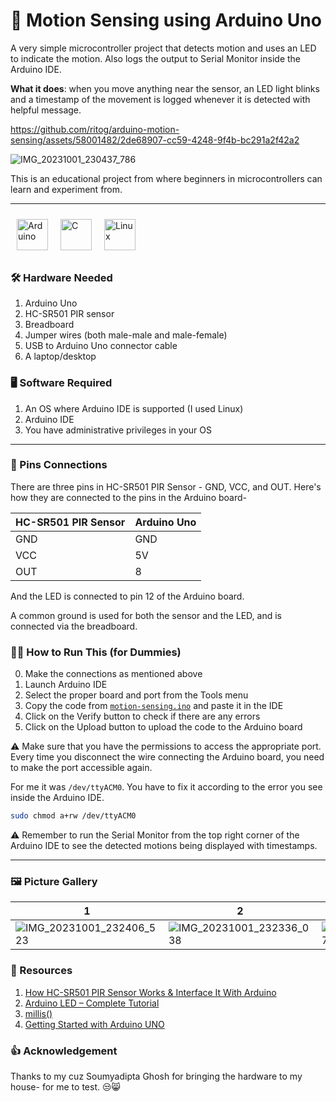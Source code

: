 # 🍃 Motion Sensing using Arduino Uno

A very simple microcontroller project that detects motion and uses an LED to indicate the motion. Also logs the output to Serial Monitor inside the Arduino IDE.

**What it does**: when you move anything near the sensor, an LED light blinks and a timestamp of the movement is logged whenever it is detected with helpful message.



https://github.com/ritog/arduino-motion-sensing/assets/58001482/2de68907-cc59-4248-9f4b-bc291a2f42a2

![IMG_20231001_230437_786](https://github.com/ritog/arduino-motion-sensing/assets/58001482/cb3317be-13ea-46b8-a386-a3926da83e96)


This is an educational project from where beginners in microcontrollers can learn and experiment from.

___
<img style="margin: 10px" src="https://upload.wikimedia.org/wikipedia/commons/8/87/Arduino_Logo.svg" alt="Arduino" height="50" /><img style="margin: 10px" src="https://upload.wikimedia.org/wikipedia/commons/1/18/C_Programming_Language.svg" alt="C" height="50" /><img style="margin: 10px" src="https://upload.wikimedia.org/wikipedia/commons/a/ab/Linux_Logo_in_Linux_Libertine_Font.svg" alt="Linux" height="50" />

### 🛠️ Hardware Needed

1. Arduino Uno
2. HC-SR501 PIR sensor
3. Breadboard
4. Jumper wires (both male-male and male-female)
5. USB to Arduino Uno connector cable
6. A laptop/desktop

### 🖥️ Software Required

1. An OS where Arduino IDE is supported (I used Linux)
2. Arduino IDE
3. You have administrative privileges in your OS

___

### 📍 Pins Connections

There are three pins in HC-SR501 PIR Sensor - GND, VCC, and OUT.
Here's how they are connected to the pins in the Arduino board-

| HC-SR501 PIR Sensor | Arduino Uno |
| ------------------- | ----------- |
| GND                 | GND         |
| VCC                 | 5V          |
| OUT                 | 8           |

And the LED is connected to pin 12 of the Arduino board.

A common ground is used for both the sensor and the LED, and is connected via the breadboard.

### 🏃‍♀️ How to Run This (for Dummies)

0. Make the connections as mentioned above
1. Launch Arduino IDE
2. Select the proper board and port from the Tools menu
3. Copy the code from [`motion-sensing.ino`](https://github.com/ritog/arduino-motion-sensing/blob/master/motion.ino) and paste it in the IDE
4. Click on the Verify button to check if there are any errors
5. Click on the Upload button to upload the code to the Arduino board

⚠️ Make sure that you have the permissions to access the appropriate port. Every time you disconnect the wire connecting the Arduino board, you need to make the port accessible again.

For me it was `/dev/ttyACM0`. You have to fix it according to the error you see inside the Arduino IDE.

```bash
sudo chmod a+rw /dev/ttyACM0
```

⚠️ Remember to run the Serial Monitor from the top right corner of the Arduino IDE to see the detected motions being displayed with timestamps.

___

### 🖼️ Picture Gallery

| 1 | 2 | 3 | 4 |
| - | - | - | - |
| ![IMG_20231001_232406_523](https://github.com/ritog/arduino-motion-sensing/assets/58001482/c39407af-f4b6-4b12-9994-524e2e456a5c) | ![IMG_20231001_232336_038](https://github.com/ritog/arduino-motion-sensing/assets/58001482/ff1287c6-0f63-4ad7-bbfb-45d8c9d104fc) | ![IMG_20231001_232231_977](https://github.com/ritog/arduino-motion-sensing/assets/58001482/bda6a8b2-5f02-4cd0-9ec8-3e5f07ab35ac) | ![IMG_20231001_232110_391](https://github.com/ritog/arduino-motion-sensing/assets/58001482/d5ef0de8-cc43-40dc-9161-a990f4959ef8) |

### 📝 Resources
1. [How HC-SR501 PIR Sensor Works & Interface It With Arduino](https://lastminuteengineers.com/pir-sensor-arduino-tutorial/)
2. [Arduino LED – Complete Tutorial](https://roboticsbackend.com/arduino-led-complete-tutorial/)
3. [millis()](https://www.arduino.cc/reference/en/language/functions/time/millis/)
4. [Getting Started with Arduino UNO](https://www.arduino.cc/en/Guide/ArduinoUno)

### 👍️ Acknowledgement
Thanks to my cuz Soumyadipta Ghosh for bringing the hardware to my house- for me to test. 😒😸
